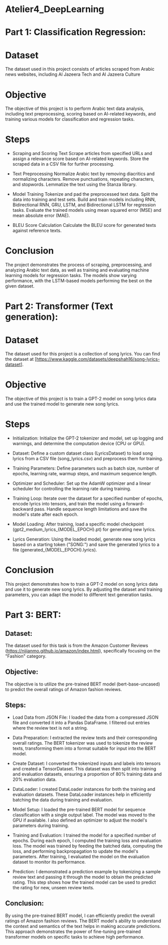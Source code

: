 # Atelier4_DeepLearning

# Part 1: Classification Regression:

# Dataset
The dataset used in this project consists of articles scraped from Arabic news websites, including Al Jazeera Tech and Al Jazeera Culture

# Objective
The objective of this project is to perform Arabic text data analysis, including text preprocessing, scoring based on AI-related keywords, and training various models for classification and regression tasks.

# Steps
- Scraping and Scoring Text
Scrape articles from specified URLs and assign a relevance score based on AI-related keywords.
Store the scraped data in a CSV file for further processing.

- Text Preprocessing
Normalize Arabic text by removing diacritics and normalizing characters.
Remove punctuations, repeating characters, and stopwords.
Lemmatize the text using the Stanza library.

- Model Training
Tokenize and pad the preprocessed text data.
Split the data into training and test sets.
Build and train models including RNN, Bidirectional RNN, GRU, LSTM, and Bidirectional LSTM for regression tasks.
Evaluate the trained models using mean squared error (MSE) and mean absolute error (MAE).

- BLEU Score Calculation
Calculate the BLEU score for generated texts against reference texts.

# Conclusion
The project demonstrates the process of scraping, preprocessing, and analyzing Arabic text data, as well as training and evaluating machine learning models for regression tasks. The models show varying performance, with the LSTM-based models performing the best on the given dataset.

# Part 2: Transformer (Text generation):

# Dataset
The dataset used for this project is a collection of song lyrics. You can find the dataset at [https://www.kaggle.com/datasets/deepshah16/song-lyrics-dataset].

# Objective
The objective of this project is to train a GPT-2 model on song lyrics data and use the trained model to generate new song lyrics.

# Steps
- Initialization: Initialize the GPT-2 tokenizer and model, set up logging and warnings, and determine the computation device (CPU or GPU).

- Dataset: Define a custom dataset class (LyricsDataset) to load song lyrics from a CSV file (song_lyrics.csv) and preprocess them for training.

- Training Parameters: Define parameters such as batch size, number of epochs, learning rate, warmup steps, and maximum sequence length.

- Optimizer and Scheduler: Set up the AdamW optimizer and a linear scheduler for controlling the learning rate during training.

- Training Loop: Iterate over the dataset for a specified number of epochs, encode lyrics into tensors, and train the model using a forward-backward pass. Handle sequence length limitations and save the model's state after each epoch.

- Model Loading: After training, load a specific model checkpoint (gpt2_medium_lyrics_{MODEL_EPOCH}.pt) for generating new lyrics.

- Lyrics Generation: Using the loaded model, generate new song lyrics based on a starting token ("SONG:") and save the generated lyrics to a file (generated_{MODEL_EPOCH}.lyrics).

# Conclusion
This project demonstrates how to train a GPT-2 model on song lyrics data and use it to generate new song lyrics. By adjusting the dataset and training parameters, you can adapt the model to different text generation tasks.

# Part 3: BERT:

## Dataset: 
The dataset used for this task is from the Amazon Customer Reviews (https://nijianmo.github.io/amazon/index.html), specifically focusing on the "Fashion" category.

## Objective: 
The objective is to utilize the pre-trained BERT model (bert-base-uncased) to predict the overall ratings of Amazon fashion reviews.

## Steps:

- Load Data from JSON File:
I loaded the data from a compressed JSON file and converted it into a Pandas DataFrame. I filtered out entries where the review text is not a string.

- Data Preparation:
I extracted the review texts and their corresponding overall ratings. The BERT tokenizer was used to tokenize the review texts, transforming them into a format suitable for input into the BERT model.

- Create Dataset:
I converted the tokenized inputs and labels into tensors and created a TensorDataset. This dataset was then split into training and evaluation datasets, ensuring a proportion of 80% training data and 20% evaluation data.

- DataLoader:
I created DataLoader instances for both the training and evaluation datasets. These DataLoader instances help in efficiently batching the data during training and evaluation.

- Model Setup:
I loaded the pre-trained BERT model for sequence classification with a single output label. The model was moved to the GPU if available. I also defined an optimizer to adjust the model's parameters during training.

- Training and Evaluation:
I trained the model for a specified number of epochs. During each epoch, I computed the training loss and evaluation loss. The model was trained by feeding the batched data, computing the loss, and performing backpropagation to update the model's parameters. After training, I evaluated the model on the evaluation dataset to monitor its performance.

- Prediction:
I demonstrated a prediction example by tokenizing a sample review text and passing it through the model to obtain the predicted rating. This step shows how the trained model can be used to predict the rating for new, unseen review texts.

## Conclusion:
By using the pre-trained BERT model, I can efficiently predict the overall ratings of Amazon fashion reviews. The BERT model's ability to understand the context and semantics of the text helps in making accurate predictions. This approach demonstrates the power of fine-tuning pre-trained transformer models on specific tasks to achieve high performance.
